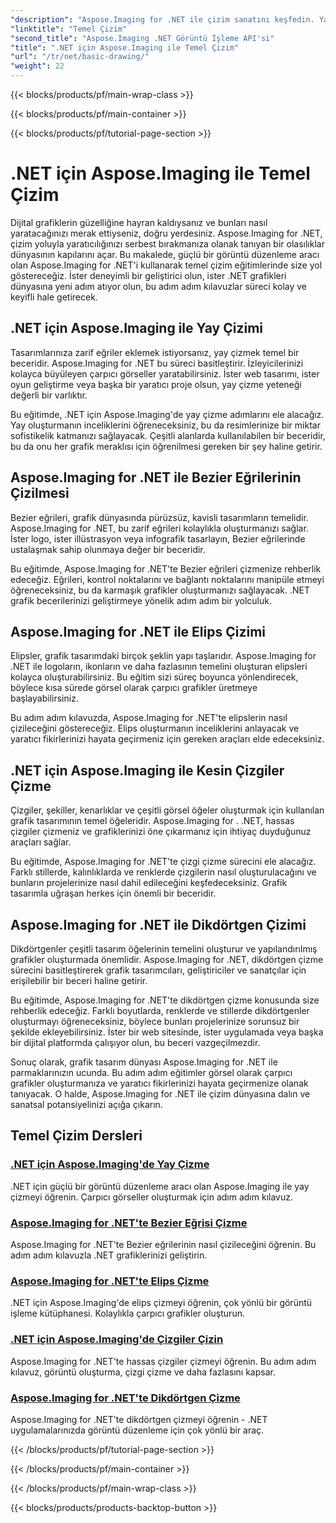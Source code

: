 ```yaml
---
"description": "Aspose.Imaging for .NET ile çizim sanatını keşfedin. Yaylar, Bezier eğrileri, elipsler, çizgiler ve dikdörtgenler hakkında adım adım kılavuzlar aracılığıyla çarpıcı görseller oluşturun."
"linktitle": "Temel Çizim"
"second_title": "Aspose.Imaging .NET Görüntü İşleme API'si"
"title": ".NET için Aspose.Imaging ile Temel Çizim"
"url": "/tr/net/basic-drawing/"
"weight": 22
---
```


{{< blocks/products/pf/main-wrap-class >}}

{{< blocks/products/pf/main-container >}}

{{< blocks/products/pf/tutorial-page-section >}}

# .NET için Aspose.Imaging ile Temel Çizim


Dijital grafiklerin güzelliğine hayran kaldıysanız ve bunları nasıl yaratacağınızı merak ettiyseniz, doğru yerdesiniz. Aspose.Imaging for .NET, çizim yoluyla yaratıcılığınızı serbest bırakmanıza olanak tanıyan bir olasılıklar dünyasının kapılarını açar. Bu makalede, güçlü bir görüntü düzenleme aracı olan Aspose.Imaging for .NET'i kullanarak temel çizim eğitimlerinde size yol göstereceğiz. İster deneyimli bir geliştirici olun, ister .NET grafikleri dünyasına yeni adım atıyor olun, bu adım adım kılavuzlar süreci kolay ve keyifli hale getirecek.

## .NET için Aspose.Imaging ile Yay Çizimi

Tasarımlarınıza zarif eğriler eklemek istiyorsanız, yay çizmek temel bir beceridir. Aspose.Imaging for .NET bu süreci basitleştirir. İzleyicilerinizi kolayca büyüleyen çarpıcı görseller yaratabilirsiniz. İster web tasarımı, ister oyun geliştirme veya başka bir yaratıcı proje olsun, yay çizme yeteneği değerli bir varlıktır.

Bu eğitimde, .NET için Aspose.Imaging'de yay çizme adımlarını ele alacağız. Yay oluşturmanın inceliklerini öğreneceksiniz, bu da resimlerinize bir miktar sofistikelik katmanızı sağlayacak. Çeşitli alanlarda kullanılabilen bir beceridir, bu da onu her grafik meraklısı için öğrenilmesi gereken bir şey haline getirir.

## Aspose.Imaging for .NET ile Bezier Eğrilerinin Çizilmesi

Bezier eğrileri, grafik dünyasında pürüzsüz, kavisli tasarımların temelidir. Aspose.Imaging for .NET, bu zarif eğrileri kolaylıkla oluşturmanızı sağlar. İster logo, ister illüstrasyon veya infografik tasarlayın, Bezier eğrilerinde ustalaşmak sahip olunmaya değer bir beceridir.

Bu eğitimde, Aspose.Imaging for .NET'te Bezier eğrileri çizmenize rehberlik edeceğiz. Eğrileri, kontrol noktalarını ve bağlantı noktalarını manipüle etmeyi öğreneceksiniz, bu da karmaşık grafikler oluşturmanızı sağlayacak. .NET grafik becerilerinizi geliştirmeye yönelik adım adım bir yolculuk.

## Aspose.Imaging for .NET ile Elips Çizimi

Elipsler, grafik tasarımdaki birçok şeklin yapı taşlarıdır. Aspose.Imaging for .NET ile logoların, ikonların ve daha fazlasının temelini oluşturan elipsleri kolayca oluşturabilirsiniz. Bu eğitim sizi süreç boyunca yönlendirecek, böylece kısa sürede görsel olarak çarpıcı grafikler üretmeye başlayabilirsiniz.

Bu adım adım kılavuzda, Aspose.Imaging for .NET'te elipslerin nasıl çizileceğini göstereceğiz. Elips oluşturmanın inceliklerini anlayacak ve yaratıcı fikirlerinizi hayata geçirmeniz için gereken araçları elde edeceksiniz.

## .NET için Aspose.Imaging ile Kesin Çizgiler Çizme

Çizgiler, şekiller, kenarlıklar ve çeşitli görsel öğeler oluşturmak için kullanılan grafik tasarımının temel öğeleridir. Aspose.Imaging for . .NET, hassas çizgiler çizmeniz ve grafiklerinizi öne çıkarmanız için ihtiyaç duyduğunuz araçları sağlar.

Bu eğitimde, Aspose.Imaging for .NET'te çizgi çizme sürecini ele alacağız. Farklı stillerde, kalınlıklarda ve renklerde çizgilerin nasıl oluşturulacağını ve bunların projelerinize nasıl dahil edileceğini keşfedeceksiniz. Grafik tasarımla uğraşan herkes için önemli bir beceridir.

## Aspose.Imaging for .NET ile Dikdörtgen Çizimi

Dikdörtgenler çeşitli tasarım öğelerinin temelini oluşturur ve yapılandırılmış grafikler oluşturmada önemlidir. Aspose.Imaging for .NET, dikdörtgen çizme sürecini basitleştirerek grafik tasarımcıları, geliştiriciler ve sanatçılar için erişilebilir bir beceri haline getirir.

Bu eğitimde, Aspose.Imaging for .NET'te dikdörtgen çizme konusunda size rehberlik edeceğiz. Farklı boyutlarda, renklerde ve stillerde dikdörtgenler oluşturmayı öğreneceksiniz, böylece bunları projelerinize sorunsuz bir şekilde ekleyebilirsiniz. İster bir web sitesinde, ister uygulamada veya başka bir dijital platformda çalışıyor olun, bu beceri vazgeçilmezdir.

Sonuç olarak, grafik tasarım dünyası Aspose.Imaging for .NET ile parmaklarınızın ucunda. Bu adım adım eğitimler görsel olarak çarpıcı grafikler oluşturmanıza ve yaratıcı fikirlerinizi hayata geçirmenize olanak tanıyacak. O halde, Aspose.Imaging for .NET ile çizim dünyasına dalın ve sanatsal potansiyelinizi açığa çıkarın.
## Temel Çizim Dersleri
### [.NET için Aspose.Imaging'de Yay Çizme](./draw-arc/)
.NET için güçlü bir görüntü düzenleme aracı olan Aspose.Imaging ile yay çizmeyi öğrenin. Çarpıcı görseller oluşturmak için adım adım kılavuz.
### [Aspose.Imaging for .NET'te Bezier Eğrisi Çizme](./draw-bezier-curve/)
Aspose.Imaging for .NET'te Bezier eğrilerinin nasıl çizileceğini öğrenin. Bu adım adım kılavuzla .NET grafiklerinizi geliştirin.
### [Aspose.Imaging for .NET'te Elips Çizme](./draw-ellipse/)
.NET için Aspose.Imaging'de elips çizmeyi öğrenin, çok yönlü bir görüntü işleme kütüphanesi. Kolaylıkla çarpıcı grafikler oluşturun.
### [.NET için Aspose.Imaging'de Çizgiler Çizin](./draw-lines/)
Aspose.Imaging for .NET'te hassas çizgiler çizmeyi öğrenin. Bu adım adım kılavuz, görüntü oluşturma, çizgi çizme ve daha fazlasını kapsar.
### [Aspose.Imaging for .NET'te Dikdörtgen Çizme](./draw-rectangle/)
Aspose.Imaging for .NET'te dikdörtgen çizmeyi öğrenin - .NET uygulamalarınızda görüntü düzenleme için çok yönlü bir araç.

{{< /blocks/products/pf/tutorial-page-section >}}

{{< /blocks/products/pf/main-container >}}

{{< /blocks/products/pf/main-wrap-class >}}

{{< blocks/products/products-backtop-button >}}